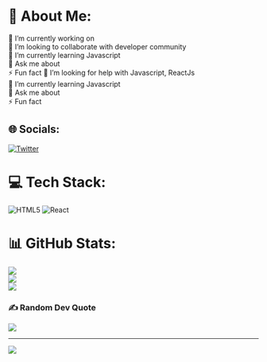 # 💫 About Me:

🔭 I’m currently working on<br>
👯 I’m looking to collaborate with developer community <br>
🌱 I’m currently learning Javascript<br>💬 Ask me about<br>⚡ Fun fact
🤝 I’m looking for help with Javascript, ReactJs<br>
🌱 I’m currently learning Javascript<br>
💬 Ask me about<br>⚡ Fun fact

## 🌐 Socials:

[![Twitter](https://img.shields.io/badge/Twitter-%231DA1F2.svg?logo=Twitter&logoColor=white)](https://twitter.com/srshankar145)

# 💻 Tech Stack:

![HTML5](https://img.shields.io/badge/html5-%23E34F26.svg?style=for-the-badge&logo=html5&logoColor=white) ![React](https://img.shields.io/badge/react-%2320232a.svg?style=for-the-badge&logo=react&logoColor=%2361DAFB)

# 📊 GitHub Stats:

![](https://github-readme-stats.vercel.app/api?username=srshankar145&theme=dark&hide_border=false&include_all_commits=false&count_private=false)<br/>
![](https://github-readme-streak-stats.herokuapp.com/?user=srshankar145&theme=dark&hide_border=false)<br/>
![](https://github-readme-stats.vercel.app/api/top-langs/?username=srshankar145&theme=dark&hide_border=false&include_all_commits=false&count_private=false&layout=compact)

### ✍️ Random Dev Quote

![](https://quotes-github-readme.vercel.app/api?type=horizontal&theme=gruvbox)

---

[![](https://visitcount.itsvg.in/api?id=srshankar145&icon=0&color=0)](https://visitcount.itsvg.in)

